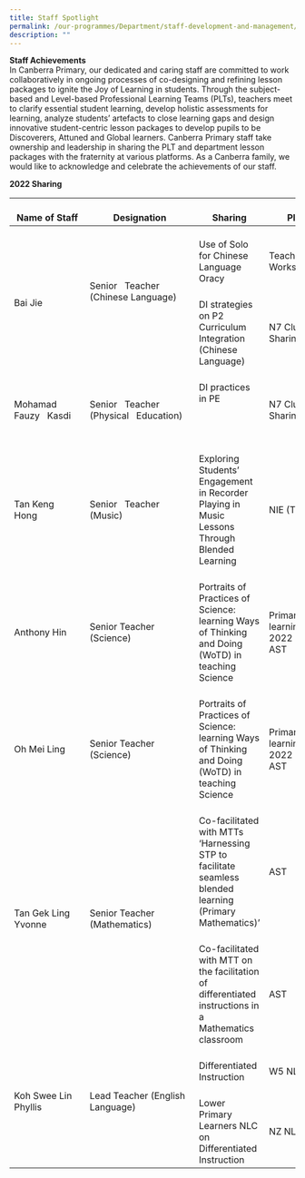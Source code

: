 ```yaml
---
title: Staff Spotlight
permalink: /our-programmes/Department/staff-development-and-management/
description: ""
---
```

**Staff Achievements**<br>
In Canberra Primary, our dedicated and caring staff are committed to work collaboratively in ongoing processes of co-designing and refining lesson packages to ignite the Joy of Learning in students. Through the subject-based and Level-based Professional Learning Teams (PLTs), teachers meet to clarify essential student learning, develop holistic assessments for learning, analyze students’ artefacts to close learning gaps and design innovative student-centric lesson packages to develop pupils to be Discoverers, Attuned and Global learners. 
Canberra Primary staff take ownership and leadership in sharing the PLT and department lesson packages with the fraternity at various platforms. As a Canberra family, we would like to acknowledge and celebrate the achievements of our staff. <br>

**2022 Sharing**

<table>
<thead>
  <tr>
    <th>   <br>Name of Staff   </th>
    <th>   <br>Designation   </th>
    <th>   <br>Sharing    </th>
    <th>   <br>Platform   </th>
  </tr>
</thead>
<tbody>
  <tr>
    <td rowspan="2">&nbsp;&nbsp;&nbsp;<br>Bai Jie&nbsp;&nbsp;&nbsp;&nbsp;</td>
    <td rowspan="2">&nbsp;&nbsp;&nbsp;<br>Senior&nbsp;&nbsp;&nbsp;Teacher (Chinese Language)<br>&nbsp;&nbsp;&nbsp;<br> &nbsp;&nbsp;&nbsp;</td>
    <td>   <br>Use of Solo   for Chinese Language Oracy   </td>
    <td>&nbsp;&nbsp;&nbsp;<br>Teacher-Led-Workshop&nbsp;&nbsp;&nbsp;&nbsp;</td>
  </tr>
  <tr>
    <td>   <br>DI strategies   on P2 Curriculum Integration (Chinese Language)   </td>
    <td>&nbsp;&nbsp;&nbsp;<br>N7 Cluster DI Sharing&nbsp;&nbsp;&nbsp;</td>
  </tr>
  <tr>
    <td>&nbsp;&nbsp;&nbsp;<br>Mohamad Fauzy&nbsp;&nbsp;&nbsp;Kasdi&nbsp;&nbsp;&nbsp;&nbsp;</td>
    <td>&nbsp;&nbsp;&nbsp;<br>Senior&nbsp;&nbsp;&nbsp;Teacher (Physical&nbsp;&nbsp;&nbsp;Education)&nbsp;&nbsp;&nbsp;</td>
    <td>   <br>DI practices   in PE<br>   <br> <br>   <br>    </td>
    <td>&nbsp;&nbsp;&nbsp;<br>N7 Cluster DI Sharing&nbsp;&nbsp;&nbsp;</td>
  </tr>
  <tr>
    <td>&nbsp;&nbsp;&nbsp;<br>Tan Keng Hong&nbsp;&nbsp;&nbsp;</td>
    <td>&nbsp;&nbsp;&nbsp;<br>Senior&nbsp;&nbsp;&nbsp;Teacher (Music)&nbsp;&nbsp;&nbsp;</td>
    <td>   <br>Exploring   Students’ Engagement in Recorder Playing in Music Lessons Through Blended   Learning    </td>
    <td>&nbsp;&nbsp;&nbsp;<br>NIE (TLP1)&nbsp;&nbsp;&nbsp;</td>
  </tr>
  <tr>
    <td>&nbsp;&nbsp;&nbsp;<br>Anthony Hin&nbsp;&nbsp;&nbsp;</td>
    <td>&nbsp;&nbsp;&nbsp;<br>Senior Teacher (Science)&nbsp;&nbsp;&nbsp;</td>
    <td>   <br>Portraits of   Practices of Science: learning Ways of Thinking and Doing (WoTD) in teaching   Science   </td>
    <td>&nbsp;&nbsp;&nbsp;<br>Primary&nbsp;&nbsp;&nbsp;science learning day 2022 sharing at AST&nbsp;&nbsp;&nbsp;</td>
  </tr>
  <tr>
    <td>&nbsp;&nbsp;&nbsp;<br>Oh Mei Ling&nbsp;&nbsp;&nbsp;&nbsp;</td>
    <td>&nbsp;&nbsp;&nbsp;<br>Senior Teacher (Science)&nbsp;&nbsp;&nbsp;</td>
    <td>   <br>Portraits of   Practices of Science: learning Ways of Thinking and Doing (WoTD) in teaching   Science   </td>
    <td>&nbsp;&nbsp;&nbsp;<br>Primary&nbsp;&nbsp;&nbsp;science learning day 2022 sharing at AST&nbsp;&nbsp;&nbsp;</td>
  </tr>
  <tr>
    <td rowspan="2">&nbsp;&nbsp;&nbsp;<br>Tan Gek Ling Yvonne<br>&nbsp;&nbsp;&nbsp;<br> &nbsp;&nbsp;&nbsp;</td>
    <td rowspan="2">&nbsp;&nbsp;&nbsp;<br>Senior Teacher (Mathematics)<br>&nbsp;&nbsp;&nbsp;<br> &nbsp;&nbsp;&nbsp;</td>
    <td>   <br>Co-facilitated   with MTTs ‘Harnessing STP to facilitate seamless blended learning (Primary   Mathematics)’    </td>
    <td>&nbsp;&nbsp;&nbsp;<br>AST&nbsp;&nbsp;&nbsp;</td>
  </tr>
  <tr>
    <td>   <br>Co-facilitated   with MTT on the facilitation of differentiated instructions in a Mathematics   classroom    </td>
    <td>&nbsp;&nbsp;&nbsp;<br>AST&nbsp;&nbsp;&nbsp;</td>
  </tr>
  <tr>
    <td rowspan="2">&nbsp;&nbsp;&nbsp;<br>Koh Swee Lin Phyllis<br>&nbsp;&nbsp;&nbsp;<br> &nbsp;&nbsp;&nbsp;</td>
    <td rowspan="2">&nbsp;&nbsp;&nbsp;<br>Lead Teacher (English Language)<br>&nbsp;&nbsp;&nbsp;<br> &nbsp;&nbsp;&nbsp;</td>
    <td>   <br>Differentiated   Instruction   </td>
    <td>&nbsp;&nbsp;&nbsp;<br>W5 NLC&nbsp;&nbsp;&nbsp;</td>
  </tr>
  <tr>
    <td>   <br>Lower Primary   Learners NLC on Differentiated Instruction   </td>
    <td>&nbsp;&nbsp;&nbsp;<br>NZ NLC&nbsp;&nbsp;&nbsp;</td>
  </tr>
</tbody>
</table>